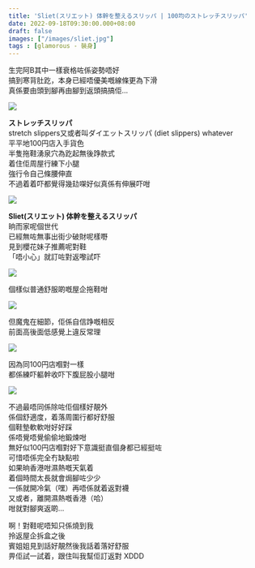 ```yaml
---
title: 'Sliet(スリエット) 体幹を整えるスリッパ | 100均のストレッチスリッパ'
date: 2022-09-18T09:30:00.000+08:00
draft: false
images: ["/images/sliet.jpg"]
tags : [glamorous - 裝身]
---
```


生完阿B其中一樣衰格咗係姿勢唔好  
搞到寒背肚趷，本身已經唔優美嘅線條更為下滑  
真係要由頭到腳再由腳到返頭搞搞佢...  

![](/images/stretchslipper.jpg)

**ストレッチスリッパ**  
stretch slippers又或者叫ダイエットスリッパ (diet slippers) whatever  
平平地100円店入手貨色  
半隻拖鞋湧泉穴為趷起無後踭款式  
着住佢周屋行練下小腿  
強行令自己條腰伸直  
不過着着吓都覺得幾攰㗎好似真係有伸展吓咁  

![](/images/sliet1.jpg)

**Sliet(スリエット) 体幹を整えるスリッパ**  
晌而家呢個世代  
已經無咗無事出街少破財呢樣嘢  
見到櫻花妹子推薦呢對鞋  
「唔小心」就訂咗對返嚟試吓  

![](/images/sliet.jpg)

個樣似普通舒服啲嘅屋企拖鞋咁  

![](/images/sliet2.jpg)

但魔鬼在細節，佢係自信踭嘅相反  
前面高後面低感覺上違反常理  

![](/images/sliet3.jpg)

因為同100円店嗰對一樣  
都係練吓軀幹收吓下腹屁股小腿咁  

![](/images/sliet4.jpg)

不過最唔同係除咗佢個樣好靚外  
係個舒適度，着落周圍行都好舒服  
個鞋墊軟軟咁好好踩  
係唔覺唔覺偷偷地鍛煉咁  
無好似100円店嗰對好下意識挺直個身都已經挺咗  
可惜唔係完全冇缺點啦  
如果晌香港咁濕熱嘅天氣着  
着個時間太長就會焗腳咗少少  
一係就開冷氣（嘿）再唔係就着返對襪  
又或者，離開濕熱嘅香港（哈）  
咁就對腳爽返啲...  

啊！對鞋呢唔知只係燒到我  
拎返屋企拆盒之後  
賓姐姐見到話好靚然後我話着落好舒服  
畀佢試一試着，跟住叫我幫佢訂返對 XDDD  
